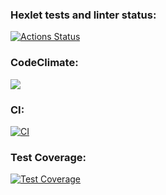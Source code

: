 ### Hexlet tests and linter status:
[![Actions Status](https://github.com/svast1/frontend-project-46/workflows/hexlet-check/badge.svg)](https://github.com/svast1/frontend-project-46/actions)
### CodeClimate:
<a href="https://codeclimate.com/github/svast1/frontend-project-46/maintainability"><img src="https://api.codeclimate.com/v1/badges/58f0335e037ccb9ef371/maintainability" /></a>
### CI:
[![CI](https://github.com/svast1/frontend-project-46/actions/workflows/main.yml/badge.svg)](https://github.com/svast1/frontend-project-46/actions/workflows/main.yml)
### Test Coverage:
[![Test Coverage](https://api.codeclimate.com/v1/badges/58f0335e037ccb9ef371/test_coverage)](https://codeclimate.com/github/svast1/frontend-project-46/test_coverage)
